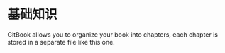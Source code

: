# 基础知识

GitBook allows you to organize your book into chapters, each chapter is stored in a separate file like this one.

